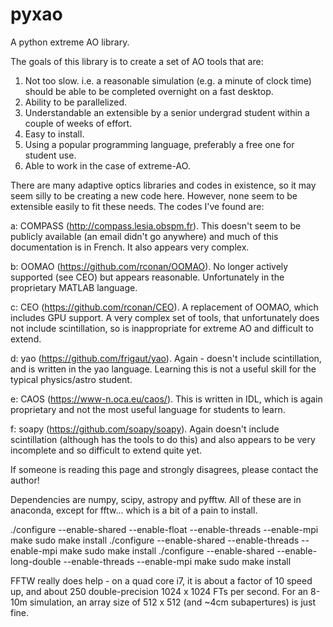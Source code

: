 # pyxao
A python extreme AO library.

The goals of this library is to create a set of AO tools that are:
1) Not too slow. i.e. a reasonable simulation (e.g. a minute of clock time) should be 
able to be completed overnight on a fast desktop.
2) Ability to be parallelized.
3) Understandable an extensible by a senior undergrad student within a couple of weeks 
of effort.
4) Easy to install.
5) Using a popular programming language, preferably a free one for student use.
6) Able to work in the case of extreme-AO.

There are many adaptive optics libraries and codes in existence, so it may seem
silly to be creating a new code here. However, none seem to be extensible easily to fit
these needs. The codes I've found are:

a: COMPASS (http://compass.lesia.obspm.fr). This doesn't seem to be publicly available
(an email didn't go anywhere) and much of this documentation is in French. It also 
appears very complex.

b: OOMAO (https://github.com/rconan/OOMAO). No longer actively supported (see CEO) but 
appears reasonable. Unfortunately in the proprietary MATLAB language.

c: CEO (https://github.com/rconan/CEO). A replacement of OOMAO, which includes GPU 
support. A very complex set of tools, that unfortunately does not include scintillation, 
so is inappropriate for extreme AO and difficult to extend.

d: yao (https://github.com/frigaut/yao). Again - doesn't include scintillation, and is
written in the yao language. Learning this is not a useful skill for the typical 
physics/astro student. 

e: CAOS (https://www-n.oca.eu/caos/). This is written in IDL, which is again proprietary
and not the most useful language for students to learn.

f: soapy (https://github.com/soapy/soapy). Again doesn't include scintillation
(although has the tools to do this) and also appears to be very incomplete and so 
difficult to extend quite yet.

If someone is reading this page and strongly disagrees, please contact the author!

Dependencies are numpy, scipy, astropy and pyfftw. All of these are in anaconda, except
for fftw... which is a bit of a pain to install. 

./configure --enable-shared --enable-float --enable-threads --enable-mpi
make
sudo make install
./configure --enable-shared --enable-threads --enable-mpi
make
sudo make install
./configure --enable-shared --enable-long-double --enable-threads --enable-mpi
make
sudo make install

FFTW really does help - on a quad core i7, it is about a factor of 10 speed up, and 
about 250 double-precision 1024 x 1024 FTs per second. For an 8-10m simulation, an
array size of 512 x 512 (and ~4cm subapertures) is just fine.
